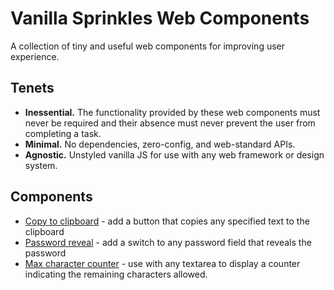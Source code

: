 # Vanilla Sprinkles Web Components

A collection of tiny and useful web components for improving user experience.

## Tenets

* **Inessential.** The functionality provided by these web components must never be required and their absence must never prevent the user from completing a task.
* **Minimal.** No dependencies, zero-config, and web-standard APIs.
* **Agnostic.** Unstyled vanilla JS for use with any web framework or design system.

## Components

* [Copy to clipboard](./docs/copy-to-clipboard.md) - add a button that copies any specified text to the clipboard
* [Password reveal](./docs/password-reveal.md) - add a switch to any password field that reveals the password
* [Max character counter](./docs/max-character-counter.md) - use with any textarea to display a counter indicating the remaining characters allowed.